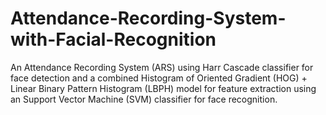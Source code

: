 # Attendance-Recording-System-with-Facial-Recognition
An Attendance Recording System (ARS) using Harr Cascade classifier for face detection and a combined Histogram of Oriented Gradient (HOG) + Linear Binary Pattern Histogram (LBPH) model for feature extraction using an Support Vector Machine (SVM) classifier for face recognition.
